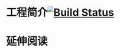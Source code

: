 # 工程简介[![Build Status](https://travis-ci.com/jasonlee529/b_proxy.svg?branch=master)](https://travis-ci.com/jasonlee529/b_proxy)



# 延伸阅读



